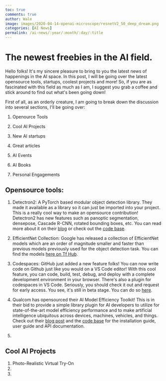 ```yaml
---
toc: true
comments: true
author: Wale
image: images/2020-04-14-openai-microscope/resnetV2_50_deep_dream.png
categories: [AI News]
permalink: /ai-news/:year/:month/:day/:title
---
```


# The newest freebies in the AI field.

Hello folks! It's my sincere pleasure to bring to you the latest news of happenings in the AI space. In this post, I will be going over the latest opensource tools, startups, coolest projects and more! So, if you are as fascinated with this field as much as I am, I suggest you grab a coffee and stick around to find out what's been going down!

First of all, as an orderly creature, I am going to break down the discussion into several sections, I'll be going over:


1. Openource Tools

1. Cool AI Projects

1. New AI startups

1. Great articles

1. AI Events

1. AI Books

1. Personal Engagements

## Opensource tools:
1. Detectron2: A PyTorch based modular object detection library. They made it available as a library so it can just be imported into your project. This is a really cool way to make an opensource contribution!
Detectron2 has new features such as panoptic segmentation, densepose, Cascade R-CNN, rotated bounding boxes, etc. You can read more about it on their [blog](https://ai.facebook.com/blog/-detectron2-a-pytorch-based-modular-object-detection-library-/) or check out the [code base](https://github.com/facebookresearch/detectron2).

1. EfficientNet Collection: Google has released a collection of EfficientNet models which are an order of magnitude smaller and faster than previous models previously used for the object detection task. You can find the models [here on Tf Hub](https://tfhub.dev/google/collections/efficientnet/1).

1. Codespaces: GitHub just added a new feature folks! You can now write code on Github just like you would on a VS Code editor! With this cool feature, you can code, build, test, debug, and deploy with a complete development environment in your browser. There's also a plugin for codespaces in VS Code. Seriously, you should check it out and request for early access. You see, it's still in beta stage. You can do so [here](https://github.com/features/codespaces/).

1. Qualcom has opensourced their AI Model Efficiency Toolkit! This is in their bid to provide a simple library plugin for AI developers to utilize for state-of-the-art model efficiency performance and to make artificial intelligence ubiquitous across devices, machines, vehicles, and things. Check out their [blog post](https://www.qualcomm.com/news/onq/2020/05/04/open-sourcing-ai-model-efficiency-toolkit?cmpid=oofyus194234&linkId=87923665) and the [code base](https://github.com/quic/aimet) for the installation guide, user guide and API documentation.

1. 




## Cool AI Projects
1. Photo-Realistic Virtual Try-On
1. 
1. 
